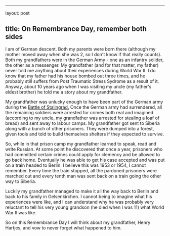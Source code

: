 <hr />

<p>layout: post</p>

<h2>title: On Remembrance Day, remember both sides</h2>

<p>
I am of German descent.  Both my parents were born there (although my mother moved away when she was 2, so I don't know if that really counts).  Both my grandfathers were in the German Army - one as an infantry solider, the other as a messenger.  My grandfather (and for that matter, my father) never told me anything about their experiences during World War II.  I do know that my father had his house bombed out three times, and he probably still suffers from Post Traumatic Stress Sydrome as a result of it.  Anyway, about 10 years ago when I was visiting my uncle (my father's eldest brother) he told me a story about my grandfather.
</p>

<p>
My grandfather was unlucky enough to have been part of the German army during the <a href="http://en.wikipedia.org/wiki/Battle_of_Stalingrad">Battle of Stalingrad.</a>  Once the German army had surrendered, all the remaining soldiers were arrested for crimes both real and imagined (according to my uncle, my grandfather was arrested for stealing a loaf of bread) and sent away to labour camps.  My grandfather got sent to Siberia along with a bunch of other prisoners.  They were dumped into a forest, given tools and told to build themselves shelters if they expected to survive.
</p>

<p>
So, while in that prison camp my grandfather learned to speak, read and write Russian.  At some point he discovered that once a year, prisoners who had committed certain crimes could apply for clemency and be allowed to go back home.  Eventually he was able to get his case accepted and was put on a train headed to Berlin.  I believe this was 1953 or 1954, I cannot remember.  Every time the train stopped, all the pardoned prisoners were marched out and every tenth man was sent back on a train going the other way to Siberia.
</p>

<p>
Luckily my grandfather managed to make it all the way back to Berlin and back to his family in Gelsenkirchen.  I cannot being to imagine what his experiences were like, and I can understand why he was probably very reluctant to tell his very young grandson (he died when I was 11) what World War II was like.
</p>

<p>
So on this Remembrance Day I will think about my grandfather, Henry Hartjes, and vow to never forget what happened to him.
</p>
